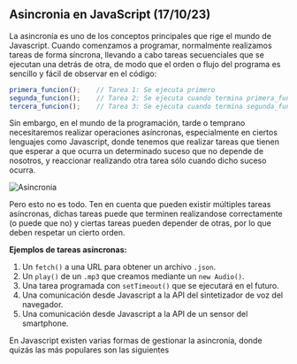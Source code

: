 ## Asincronia en JavaScript (17/10/23)

La asincronía es uno de los conceptos principales que rige el mundo de Javascript. Cuando comenzamos a programar, normalmente realizamos tareas de forma síncrona, llevando a cabo tareas secuenciales que se ejecutan una detrás de otra, de modo que el orden o flujo del programa es sencillo y fácil de observar en el código:

```js
primera_funcion();    // Tarea 1: Se ejecuta primero
segunda_funcion();    // Tarea 2: Se ejecuta cuando termina primera_funcion()
tercera_funcion();    // Tarea 3: Se ejecuta cuando termina segunda_funcion()
```

Sin embargo, en el mundo de la programación, tarde o temprano necesitaremos realizar operaciones asíncronas, especialmente en ciertos lenguajes como Javascript, donde tenemos que realizar tareas que tienen que esperar a que ocurra un determinado suceso que no depende de nosotros, y reaccionar realizando otra tarea sólo cuando dicho suceso ocurra.

<div class="page"></div>

![Asincronia](https://lenguajejs.com/javascript/asincronia/que-es/asincronia-javascript.png)

<div class="page"></div>

Pero esto no es todo. Ten en cuenta que pueden existir múltiples tareas asíncronas, dichas tareas puede que terminen realizandose correctamente (o puede que no) y ciertas tareas pueden depender de otras, por lo que deben respetar un cierto orden.

**Ejemplos de tareas asíncronas:**
1. Un `fetch()` a una URL para obtener un archivo `.json`.
1. Un `play()` de un `.mp3` que creamos mediante un `new Audio()`.
1. Una tarea programada con `setTimeout()` que se ejecutará en el futuro.
1. Una comunicación desde Javascript a la API del sintetizador de voz del navegador.
1. Una comunicación desde Javascript a la API de un sensor del smartphone.

En Javascript existen varias formas de gestionar la asincronía, donde quizás las más populares son las siguientes